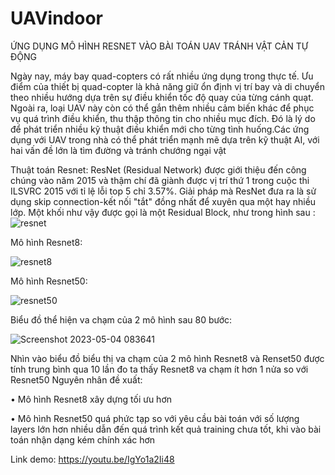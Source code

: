 # UAVindoor
ỨNG DỤNG MÔ HÌNH RESNET VÀO BÀI TOÁN UAV TRÁNH VẬT CẢN TỰ ĐỘNG  

Ngày nay, máy bay quad-copters có rất nhiều ứng dụng trong thực tế. Ưu điểm của thiết bị quad-copter là khả năng giữ ổn định vị trí bay và di chuyển theo nhiều hướng dựa trên sự điều khiển tốc độ quay của từng cánh quạt. Ngoài ra, loại UAV này còn có thể gắn thêm nhiều cảm biến khác để phục vụ quá trình điều khiển, thu thập thông tin cho nhiều mục đích. Đó là lý do để phát triển nhiều kỹ thuật điều khiển mới cho từng tình huống.Các ứng dụng với UAV trong nhà có thể phát triển mạnh mẽ dựa trên kỹ thuật AI, với hai vấn đề lớn là tìm đường và tránh chướng ngại vật

Thuật toán Resnet: 
ResNet (Residual Network) được giới thiệu đến công chúng vào năm 2015 và thậm chí đã giành được vị trí thứ 1 trong cuộc thi ILSVRC 2015 với tỉ lệ lỗi top 5 chỉ 3.57%. Giải pháp mà ResNet đưa ra là sử dụng skip connection-kết nối "tắt" đồng nhất để xuyên qua một hay nhiều lớp. Một khối như vậy được gọi là một Residual Block, như trong hình sau :
                                                                                                                                          ![resnet](https://user-images.githubusercontent.com/129571170/236088880-3b5cad95-8a67-4c03-b08a-89ec603877bb.png)

Mô hình Resnet8:

![resnet8](https://user-images.githubusercontent.com/129571170/236089104-28e5ea1b-1c68-4bf7-9d0e-a464719d4e41.png)

Mô hình Resnet50:

![resnet50](https://user-images.githubusercontent.com/129571170/236089250-3244d912-61a5-47d8-9969-281fd6c5702a.png)

Biểu đồ thể hiện va chạm của 2 mô hình sau 80 bước:

![Screenshot 2023-05-04 083641](https://user-images.githubusercontent.com/129571170/236090052-424ac1da-94f2-47ab-b443-d4afd5bb4792.png)

Nhìn vào biểu đồ biểu thị va chạm của 2 mô hình Resnet8 và Renset50 được tính trung bình qua 10 lần đo ta thấy Resnet8 va chạm ít hơn 1 nửa so với Resnet50
Nguyên nhân đề xuất:
  
  •	Mô hình Resnet8 xây dựng tối ưu hơn 
  
  •	Mô hình Resnet50 quá phức tạp so với yêu cầu bài toán với số lượng layers lớn hơn nhiều dẫn đến quá trình kết quả training chưa tốt, khi vào bài toán nhận dạng kém chính xác hơn


Link demo: https://youtu.be/IgYo1a2Ii48
